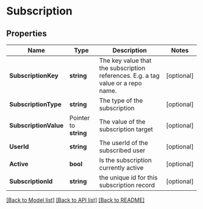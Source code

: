 # Subscription

## Properties

Name | Type | Description | Notes
------------ | ------------- | ------------- | -------------
**SubscriptionKey** | **string** | The key value that the subscription references. E.g. a tag value or a repo name. | [optional] 
**SubscriptionType** | **string** | The type of the subscription | [optional] 
**SubscriptionValue** | Pointer to **string** | The value of the subscription target | [optional] 
**UserId** | **string** | The userId of the subscribed user | [optional] 
**Active** | **bool** | Is the subscription currently active | [optional] 
**SubscriptionId** | **string** | the unique id for this subscription record | [optional] 

[[Back to Model list]](../README.md#documentation-for-models) [[Back to API list]](../README.md#documentation-for-api-endpoints) [[Back to README]](../README.md)


